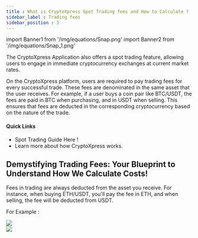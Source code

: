 ```yaml
---
title : What is CryptoXpress Spot Trading fees and How to Calculate ?
sidebar_label : Trading fees
sidebar_position : 3
---
```

import Banner1 from '/img/equations/Snap.png'
import Banner2 from '/img/equations/Snap_1.png'

<div className="overview-header">
  <div>
    <p>
      The CryptoXpress Application also offers a spot trading feature, allowing users to engage in immediate cryptocurrency exchanges at current market rates. 
    </p>
    <p>
      On the CryptoXpress platform, users are required to pay trading fees for every successful trade. These fees are denominated in the same asset that the user receives. For example, if a user buys a coin pair like BTC/USDT, the fees are paid in BTC when purchasing, and in USDT when selling. This ensures that fees are deducted in the corresponding cryptocurrency based on the nature of the trade.
    </p>
    <h4>Quick Links</h4>
    <ul>
      <li>
        <VersionedLink to="/schema/quickstart">
          Spot Trading Guide Here !
        </VersionedLink>
      </li>
      <li>
        <VersionedLink to="/getting-started/how-it-works/index">Learn more about how CryptoXpress works.</VersionedLink>
      </li>
    </ul>
  </div>
</div>

## Demystifying Trading Fees: Your Blueprint to Understand How We Calculate Costs!

Fees in trading are always deducted from the asset you receive. For instance, when buying ETH/USDT, you'll pay the fee in ETH, and when selling, the fee will be deducted from USDT.

For Example :

<img src={Banner1} width={550}/>

<br/>

<img src={Banner2} width={550}/>



